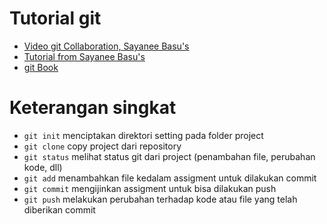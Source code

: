 Tutorial git
============
- [Video git Collaboration, Sayanee Basu's](https://www.youtube.com/watch?time_continue=830&v=61WbzS9XMwk)
- [Tutorial from Sayanee Basu's](https://code.tutsplus.com/articles/team-collaboration-with-github--net-29876)
- [git Book](https://git-scm.com/book/en/v2)

Keterangan singkat
==================
- `git init` menciptakan direktori setting pada folder project
- `git clone` copy project dari repository
- `git status` melihat status git dari project (penambahan file, perubahan kode, dll)
- `git add` menambahkan file kedalam assigment untuk dilakukan commit
- `git commit` mengijinkan assigment untuk bisa dilakukan push
- `git push` melakukan perubahan terhadap kode atau file yang telah diberikan commit 